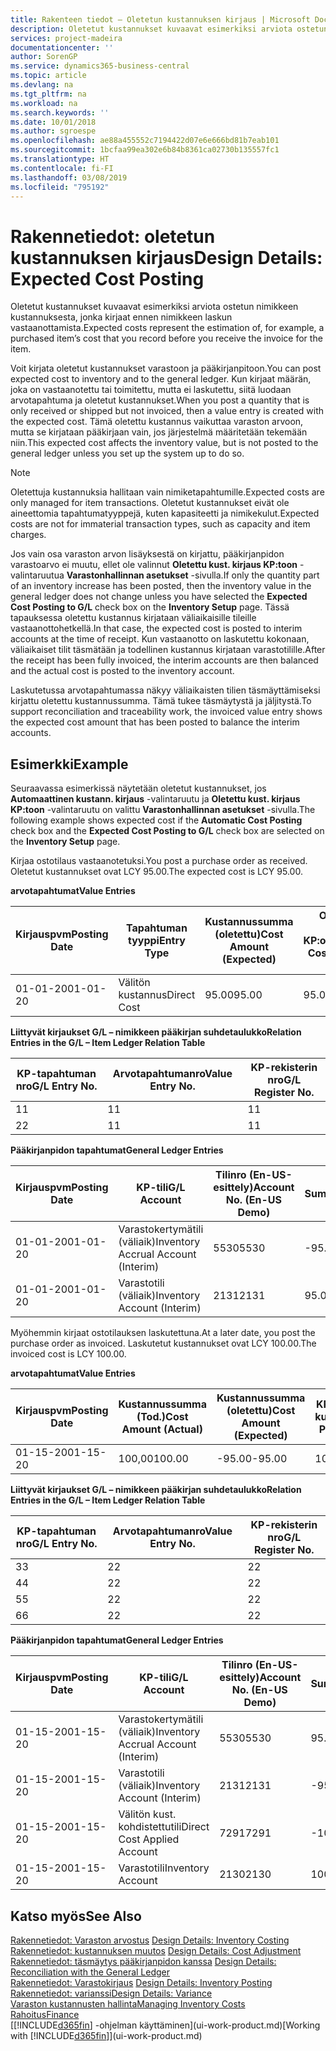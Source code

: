 ```yaml
---
title: Rakenteen tiedot – Oletetun kustannuksen kirjaus | Microsoft Docs
description: Oletetut kustannukset kuvaavat esimerkiksi arviota ostetun nimikkeen kustannuksesta, jonka kirjaat ennen nimikkeen laskun vastaanottamista.
services: project-madeira
documentationcenter: ''
author: SorenGP
ms.service: dynamics365-business-central
ms.topic: article
ms.devlang: na
ms.tgt_pltfrm: na
ms.workload: na
ms.search.keywords: ''
ms.date: 10/01/2018
ms.author: sgroespe
ms.openlocfilehash: ae88a455552c7194422d07e6e666bd81b7eab101
ms.sourcegitcommit: 1bcfaa99ea302e6b84b8361ca02730b135557fc1
ms.translationtype: HT
ms.contentlocale: fi-FI
ms.lasthandoff: 03/08/2019
ms.locfileid: "795192"
---
```

# <a name="design-details-expected-cost-posting"></a><span data-ttu-id="7b40a-103">Rakennetiedot: oletetun kustannuksen kirjaus</span><span class="sxs-lookup"><span data-stu-id="7b40a-103">Design Details: Expected Cost Posting</span></span>
<span data-ttu-id="7b40a-104">Oletetut kustannukset kuvaavat esimerkiksi arviota ostetun nimikkeen kustannuksesta, jonka kirjaat ennen nimikkeen laskun vastaanottamista.</span><span class="sxs-lookup"><span data-stu-id="7b40a-104">Expected costs represent the estimation of, for example, a purchased item’s cost that you record before you receive the invoice for the item.</span></span>  

 <span data-ttu-id="7b40a-105">Voit kirjata oletetut kustannukset varastoon ja pääkirjanpitoon.</span><span class="sxs-lookup"><span data-stu-id="7b40a-105">You can post expected cost to inventory and to the general ledger.</span></span> <span data-ttu-id="7b40a-106">Kun kirjaat määrän, joka on vastaanotettu tai toimitettu, mutta ei laskutettu, siitä luodaan arvotapahtuma ja oletetut kustannukset.</span><span class="sxs-lookup"><span data-stu-id="7b40a-106">When you post a quantity that is only received or shipped but not invoiced, then a value entry is created with the expected cost.</span></span> <span data-ttu-id="7b40a-107">Tämä oletettu kustannus vaikuttaa varaston arvoon, mutta se kirjataan pääkirjaan vain, jos järjestelmä määritetään tekemään niin.</span><span class="sxs-lookup"><span data-stu-id="7b40a-107">This expected cost affects the inventory value, but is not posted to the general ledger unless you set up the system up to do so.</span></span>  

> [!NOTE]  
>  <span data-ttu-id="7b40a-108">Oletettuja kustannuksia hallitaan vain nimiketapahtumille.</span><span class="sxs-lookup"><span data-stu-id="7b40a-108">Expected costs are only managed for item transactions.</span></span> <span data-ttu-id="7b40a-109">Oletetut kustannukset eivät ole aineettomia tapahtumatyyppejä, kuten kapasiteetti ja nimikekulut.</span><span class="sxs-lookup"><span data-stu-id="7b40a-109">Expected costs are not for immaterial transaction types, such as capacity and item charges.</span></span>  

 <span data-ttu-id="7b40a-110">Jos vain osa varaston arvon lisäyksestä on kirjattu, pääkirjanpidon varastoarvo ei muutu, ellet ole valinnut **Oletettu kust. kirjaus KP:toon** -valintaruutua **Varastonhallinnan asetukset** -sivulla.</span><span class="sxs-lookup"><span data-stu-id="7b40a-110">If only the quantity part of an inventory increase has been posted, then the inventory value in the general ledger does not change unless you have selected the **Expected Cost Posting to G/L** check box on the **Inventory Setup** page.</span></span> <span data-ttu-id="7b40a-111">Tässä tapauksessa oletettu kustannus kirjataan väliaikaisille tileille vastaanottohetkellä.</span><span class="sxs-lookup"><span data-stu-id="7b40a-111">In that case, the expected cost is posted to interim accounts at the time of receipt.</span></span> <span data-ttu-id="7b40a-112">Kun vastaanotto on laskutettu kokonaan, väliaikaiset tilit täsmätään ja todellinen kustannus kirjataan varastotilille.</span><span class="sxs-lookup"><span data-stu-id="7b40a-112">After the receipt has been fully invoiced, the interim accounts are then balanced and the actual cost is posted to the inventory account.</span></span>  

 <span data-ttu-id="7b40a-113">Laskutetussa arvotapahtumassa näkyy väliaikaisten tilien täsmäyttämiseksi kirjattu oletettu kustannussumma. Tämä tukee täsmäytystä ja jäljitystä.</span><span class="sxs-lookup"><span data-stu-id="7b40a-113">To support reconciliation and traceability work, the invoiced value entry shows the expected cost amount that has been posted to balance the interim accounts.</span></span>  

## <a name="example"></a><span data-ttu-id="7b40a-114">Esimerkki</span><span class="sxs-lookup"><span data-stu-id="7b40a-114">Example</span></span>  
 <span data-ttu-id="7b40a-115">Seuraavassa esimerkissä näytetään oletetut kustannukset, jos **Automaattinen kustann. kirjaus** -valintaruutu ja **Oletettu kust. kirjaus KP:toon** -valintaruutu on valittu **Varastonhallinnan asetukset** -sivulla.</span><span class="sxs-lookup"><span data-stu-id="7b40a-115">The following example shows expected cost if the **Automatic Cost Posting** check box and the **Expected Cost Posting to G/L** check box are selected on the **Inventory Setup** page.</span></span>  

 <span data-ttu-id="7b40a-116">Kirjaa ostotilaus vastaanotetuksi.</span><span class="sxs-lookup"><span data-stu-id="7b40a-116">You post a purchase order as received.</span></span> <span data-ttu-id="7b40a-117">Oletetut kustannukset ovat LCY 95.00.</span><span class="sxs-lookup"><span data-stu-id="7b40a-117">The expected cost is LCY 95.00.</span></span>  

 <span data-ttu-id="7b40a-118">**arvotapahtumat**</span><span class="sxs-lookup"><span data-stu-id="7b40a-118">**Value Entries**</span></span>  

|<span data-ttu-id="7b40a-119">Kirjauspvm</span><span class="sxs-lookup"><span data-stu-id="7b40a-119">Posting Date</span></span>|<span data-ttu-id="7b40a-120">Tapahtuman tyyppi</span><span class="sxs-lookup"><span data-stu-id="7b40a-120">Entry Type</span></span>|<span data-ttu-id="7b40a-121">Kustannussumma (oletettu)</span><span class="sxs-lookup"><span data-stu-id="7b40a-121">Cost Amount (Expected)</span></span>|<span data-ttu-id="7b40a-122">Olet. kust. kirjattu KP:oon</span><span class="sxs-lookup"><span data-stu-id="7b40a-122">Expected Cost Posted to G/L</span></span>|<span data-ttu-id="7b40a-123">Oletettu kustannus</span><span class="sxs-lookup"><span data-stu-id="7b40a-123">Expected Cost</span></span>|<span data-ttu-id="7b40a-124">Nimiketapahtuman nro</span><span class="sxs-lookup"><span data-stu-id="7b40a-124">Item Ledger Entry No.</span></span>|<span data-ttu-id="7b40a-125">Tapahtumanro</span><span class="sxs-lookup"><span data-stu-id="7b40a-125">Entry No.</span></span>|  
|------------------|----------------|------------------------------|----------------------------------|-------------------|---------------------------|---------------|  
|<span data-ttu-id="7b40a-126">01-01-20</span><span class="sxs-lookup"><span data-stu-id="7b40a-126">01-01-20</span></span>|<span data-ttu-id="7b40a-127">Välitön kustannus</span><span class="sxs-lookup"><span data-stu-id="7b40a-127">Direct Cost</span></span>|<span data-ttu-id="7b40a-128">95.00</span><span class="sxs-lookup"><span data-stu-id="7b40a-128">95.00</span></span>|<span data-ttu-id="7b40a-129">95.00</span><span class="sxs-lookup"><span data-stu-id="7b40a-129">95.00</span></span>|<span data-ttu-id="7b40a-130">Kyllä</span><span class="sxs-lookup"><span data-stu-id="7b40a-130">Yes</span></span>|<span data-ttu-id="7b40a-131">1</span><span class="sxs-lookup"><span data-stu-id="7b40a-131">1</span></span>|<span data-ttu-id="7b40a-132">1</span><span class="sxs-lookup"><span data-stu-id="7b40a-132">1</span></span>|  

 <span data-ttu-id="7b40a-133">**Liittyvät kirjaukset G/L – nimikkeen pääkirjan suhdetaulukko**</span><span class="sxs-lookup"><span data-stu-id="7b40a-133">**Relation Entries in the G/L – Item Ledger Relation Table**</span></span>  

|<span data-ttu-id="7b40a-134">KP-tapahtuman nro</span><span class="sxs-lookup"><span data-stu-id="7b40a-134">G/L Entry No.</span></span>|<span data-ttu-id="7b40a-135">Arvotapahtumanro</span><span class="sxs-lookup"><span data-stu-id="7b40a-135">Value Entry No.</span></span>|<span data-ttu-id="7b40a-136">KP-rekisterin nro</span><span class="sxs-lookup"><span data-stu-id="7b40a-136">G/L Register No.</span></span>|  
|--------------------|---------------------|-----------------------|  
|<span data-ttu-id="7b40a-137">1</span><span class="sxs-lookup"><span data-stu-id="7b40a-137">1</span></span>|<span data-ttu-id="7b40a-138">1</span><span class="sxs-lookup"><span data-stu-id="7b40a-138">1</span></span>|<span data-ttu-id="7b40a-139">1</span><span class="sxs-lookup"><span data-stu-id="7b40a-139">1</span></span>|  
|<span data-ttu-id="7b40a-140">2</span><span class="sxs-lookup"><span data-stu-id="7b40a-140">2</span></span>|<span data-ttu-id="7b40a-141">1</span><span class="sxs-lookup"><span data-stu-id="7b40a-141">1</span></span>|<span data-ttu-id="7b40a-142">1</span><span class="sxs-lookup"><span data-stu-id="7b40a-142">1</span></span>|  

 <span data-ttu-id="7b40a-143">**Pääkirjanpidon tapahtumat**</span><span class="sxs-lookup"><span data-stu-id="7b40a-143">**General Ledger Entries**</span></span>  

|<span data-ttu-id="7b40a-144">Kirjauspvm</span><span class="sxs-lookup"><span data-stu-id="7b40a-144">Posting Date</span></span>|<span data-ttu-id="7b40a-145">KP-tili</span><span class="sxs-lookup"><span data-stu-id="7b40a-145">G/L Account</span></span>|<span data-ttu-id="7b40a-146">Tilinro (En-US-esittely)</span><span class="sxs-lookup"><span data-stu-id="7b40a-146">Account No. (En-US Demo)</span></span>|<span data-ttu-id="7b40a-147">Summa</span><span class="sxs-lookup"><span data-stu-id="7b40a-147">Amount</span></span>|<span data-ttu-id="7b40a-148">Tapahtumanro</span><span class="sxs-lookup"><span data-stu-id="7b40a-148">Entry No.</span></span>|  
|------------------|------------------|---------------------------------|------------|---------------|  
|<span data-ttu-id="7b40a-149">01-01-20</span><span class="sxs-lookup"><span data-stu-id="7b40a-149">01-01-20</span></span>|<span data-ttu-id="7b40a-150">Varastokertymätili (väliaik)</span><span class="sxs-lookup"><span data-stu-id="7b40a-150">Inventory Accrual Account (Interim)</span></span>|<span data-ttu-id="7b40a-151">5530</span><span class="sxs-lookup"><span data-stu-id="7b40a-151">5530</span></span>|<span data-ttu-id="7b40a-152">-95.00</span><span class="sxs-lookup"><span data-stu-id="7b40a-152">-95.00</span></span>|<span data-ttu-id="7b40a-153">2</span><span class="sxs-lookup"><span data-stu-id="7b40a-153">2</span></span>|  
|<span data-ttu-id="7b40a-154">01-01-20</span><span class="sxs-lookup"><span data-stu-id="7b40a-154">01-01-20</span></span>|<span data-ttu-id="7b40a-155">Varastotili (väliaik)</span><span class="sxs-lookup"><span data-stu-id="7b40a-155">Inventory Account (Interim)</span></span>|<span data-ttu-id="7b40a-156">2131</span><span class="sxs-lookup"><span data-stu-id="7b40a-156">2131</span></span>|<span data-ttu-id="7b40a-157">95.00</span><span class="sxs-lookup"><span data-stu-id="7b40a-157">95.00</span></span>|<span data-ttu-id="7b40a-158">1</span><span class="sxs-lookup"><span data-stu-id="7b40a-158">1</span></span>|  

 <span data-ttu-id="7b40a-159">Myöhemmin kirjaat ostotilauksen laskutettuna.</span><span class="sxs-lookup"><span data-stu-id="7b40a-159">At a later date, you post the purchase order as invoiced.</span></span> <span data-ttu-id="7b40a-160">Laskutetut kustannukset ovat LCY 100.00.</span><span class="sxs-lookup"><span data-stu-id="7b40a-160">The invoiced cost is LCY 100.00.</span></span>  

 <span data-ttu-id="7b40a-161">**arvotapahtumat**</span><span class="sxs-lookup"><span data-stu-id="7b40a-161">**Value Entries**</span></span>  

|<span data-ttu-id="7b40a-162">Kirjauspvm</span><span class="sxs-lookup"><span data-stu-id="7b40a-162">Posting Date</span></span>|<span data-ttu-id="7b40a-163">Kustannussumma (Tod.)</span><span class="sxs-lookup"><span data-stu-id="7b40a-163">Cost Amount (Actual)</span></span>|<span data-ttu-id="7b40a-164">Kustannussumma (oletettu)</span><span class="sxs-lookup"><span data-stu-id="7b40a-164">Cost Amount (Expected)</span></span>|<span data-ttu-id="7b40a-165">KP:oon kirjattu kustannus</span><span class="sxs-lookup"><span data-stu-id="7b40a-165">Cost Posted to G/L</span></span>|<span data-ttu-id="7b40a-166">Oletettu kustannus</span><span class="sxs-lookup"><span data-stu-id="7b40a-166">Expected Cost</span></span>|<span data-ttu-id="7b40a-167">Nimiketapahtuman nro</span><span class="sxs-lookup"><span data-stu-id="7b40a-167">Item Ledger Entry No.</span></span>|<span data-ttu-id="7b40a-168">Tapahtumanro</span><span class="sxs-lookup"><span data-stu-id="7b40a-168">Entry No.</span></span>|  
|------------------|----------------------------|------------------------------|-------------------------|-------------------|---------------------------|---------------|  
|<span data-ttu-id="7b40a-169">01-15-20</span><span class="sxs-lookup"><span data-stu-id="7b40a-169">01-15-20</span></span>|<span data-ttu-id="7b40a-170">100,00</span><span class="sxs-lookup"><span data-stu-id="7b40a-170">100.00</span></span>|<span data-ttu-id="7b40a-171">-95.00</span><span class="sxs-lookup"><span data-stu-id="7b40a-171">-95.00</span></span>|<span data-ttu-id="7b40a-172">100,00</span><span class="sxs-lookup"><span data-stu-id="7b40a-172">100.00</span></span>|<span data-ttu-id="7b40a-173">Ei</span><span class="sxs-lookup"><span data-stu-id="7b40a-173">No</span></span>|<span data-ttu-id="7b40a-174">1</span><span class="sxs-lookup"><span data-stu-id="7b40a-174">1</span></span>|<span data-ttu-id="7b40a-175">2</span><span class="sxs-lookup"><span data-stu-id="7b40a-175">2</span></span>|  

 <span data-ttu-id="7b40a-176">**Liittyvät kirjaukset G/L – nimikkeen pääkirjan suhdetaulukko**</span><span class="sxs-lookup"><span data-stu-id="7b40a-176">**Relation Entries in the G/L – Item Ledger Relation Table**</span></span>  

|<span data-ttu-id="7b40a-177">KP-tapahtuman nro</span><span class="sxs-lookup"><span data-stu-id="7b40a-177">G/L Entry No.</span></span>|<span data-ttu-id="7b40a-178">Arvotapahtumanro</span><span class="sxs-lookup"><span data-stu-id="7b40a-178">Value Entry No.</span></span>|<span data-ttu-id="7b40a-179">KP-rekisterin nro</span><span class="sxs-lookup"><span data-stu-id="7b40a-179">G/L Register No.</span></span>|  
|--------------------|---------------------|-----------------------|  
|<span data-ttu-id="7b40a-180">3</span><span class="sxs-lookup"><span data-stu-id="7b40a-180">3</span></span>|<span data-ttu-id="7b40a-181">2</span><span class="sxs-lookup"><span data-stu-id="7b40a-181">2</span></span>|<span data-ttu-id="7b40a-182">2</span><span class="sxs-lookup"><span data-stu-id="7b40a-182">2</span></span>|  
|<span data-ttu-id="7b40a-183">4</span><span class="sxs-lookup"><span data-stu-id="7b40a-183">4</span></span>|<span data-ttu-id="7b40a-184">2</span><span class="sxs-lookup"><span data-stu-id="7b40a-184">2</span></span>|<span data-ttu-id="7b40a-185">2</span><span class="sxs-lookup"><span data-stu-id="7b40a-185">2</span></span>|  
|<span data-ttu-id="7b40a-186">5</span><span class="sxs-lookup"><span data-stu-id="7b40a-186">5</span></span>|<span data-ttu-id="7b40a-187">2</span><span class="sxs-lookup"><span data-stu-id="7b40a-187">2</span></span>|<span data-ttu-id="7b40a-188">2</span><span class="sxs-lookup"><span data-stu-id="7b40a-188">2</span></span>|  
|<span data-ttu-id="7b40a-189">6</span><span class="sxs-lookup"><span data-stu-id="7b40a-189">6</span></span>|<span data-ttu-id="7b40a-190">2</span><span class="sxs-lookup"><span data-stu-id="7b40a-190">2</span></span>|<span data-ttu-id="7b40a-191">2</span><span class="sxs-lookup"><span data-stu-id="7b40a-191">2</span></span>|  

 <span data-ttu-id="7b40a-192">**Pääkirjanpidon tapahtumat**</span><span class="sxs-lookup"><span data-stu-id="7b40a-192">**General Ledger Entries**</span></span>  

|<span data-ttu-id="7b40a-193">Kirjauspvm</span><span class="sxs-lookup"><span data-stu-id="7b40a-193">Posting Date</span></span>|<span data-ttu-id="7b40a-194">KP-tili</span><span class="sxs-lookup"><span data-stu-id="7b40a-194">G/L Account</span></span>|<span data-ttu-id="7b40a-195">Tilinro (En-US-esittely)</span><span class="sxs-lookup"><span data-stu-id="7b40a-195">Account No. (En-US Demo)</span></span>|<span data-ttu-id="7b40a-196">Summa</span><span class="sxs-lookup"><span data-stu-id="7b40a-196">Amount</span></span>|<span data-ttu-id="7b40a-197">Tapahtumanro</span><span class="sxs-lookup"><span data-stu-id="7b40a-197">Entry No.</span></span>|  
|------------------|------------------|---------------------------------|------------|---------------|  
|<span data-ttu-id="7b40a-198">01-15-20</span><span class="sxs-lookup"><span data-stu-id="7b40a-198">01-15-20</span></span>|<span data-ttu-id="7b40a-199">Varastokertymätili (väliaik)</span><span class="sxs-lookup"><span data-stu-id="7b40a-199">Inventory Accrual Account (Interim)</span></span>|<span data-ttu-id="7b40a-200">5530</span><span class="sxs-lookup"><span data-stu-id="7b40a-200">5530</span></span>|<span data-ttu-id="7b40a-201">95.00</span><span class="sxs-lookup"><span data-stu-id="7b40a-201">95.00</span></span>|<span data-ttu-id="7b40a-202">4</span><span class="sxs-lookup"><span data-stu-id="7b40a-202">4</span></span>|  
|<span data-ttu-id="7b40a-203">01-15-20</span><span class="sxs-lookup"><span data-stu-id="7b40a-203">01-15-20</span></span>|<span data-ttu-id="7b40a-204">Varastotili (väliaik)</span><span class="sxs-lookup"><span data-stu-id="7b40a-204">Inventory Account (Interim)</span></span>|<span data-ttu-id="7b40a-205">2131</span><span class="sxs-lookup"><span data-stu-id="7b40a-205">2131</span></span>|<span data-ttu-id="7b40a-206">-95.00</span><span class="sxs-lookup"><span data-stu-id="7b40a-206">-95.00</span></span>|<span data-ttu-id="7b40a-207">3</span><span class="sxs-lookup"><span data-stu-id="7b40a-207">3</span></span>|  
|<span data-ttu-id="7b40a-208">01-15-20</span><span class="sxs-lookup"><span data-stu-id="7b40a-208">01-15-20</span></span>|<span data-ttu-id="7b40a-209">Välitön kust. kohdistettutili</span><span class="sxs-lookup"><span data-stu-id="7b40a-209">Direct Cost Applied Account</span></span>|<span data-ttu-id="7b40a-210">7291</span><span class="sxs-lookup"><span data-stu-id="7b40a-210">7291</span></span>|<span data-ttu-id="7b40a-211">-100</span><span class="sxs-lookup"><span data-stu-id="7b40a-211">-100</span></span>|<span data-ttu-id="7b40a-212">6</span><span class="sxs-lookup"><span data-stu-id="7b40a-212">6</span></span>|  
|<span data-ttu-id="7b40a-213">01-15-20</span><span class="sxs-lookup"><span data-stu-id="7b40a-213">01-15-20</span></span>|<span data-ttu-id="7b40a-214">Varastotili</span><span class="sxs-lookup"><span data-stu-id="7b40a-214">Inventory Account</span></span>|<span data-ttu-id="7b40a-215">2130</span><span class="sxs-lookup"><span data-stu-id="7b40a-215">2130</span></span>|<span data-ttu-id="7b40a-216">100</span><span class="sxs-lookup"><span data-stu-id="7b40a-216">100</span></span>|<span data-ttu-id="7b40a-217">5</span><span class="sxs-lookup"><span data-stu-id="7b40a-217">5</span></span>|  

## <a name="see-also"></a><span data-ttu-id="7b40a-218">Katso myös</span><span class="sxs-lookup"><span data-stu-id="7b40a-218">See Also</span></span>
 <span data-ttu-id="7b40a-219">[Rakennetiedot: Varaston arvostus](design-details-inventory-costing.md) </span><span class="sxs-lookup"><span data-stu-id="7b40a-219">[Design Details: Inventory Costing](design-details-inventory-costing.md) </span></span>  
 <span data-ttu-id="7b40a-220">[Rakennetiedot: kustannuksen muutos](design-details-cost-adjustment.md) </span><span class="sxs-lookup"><span data-stu-id="7b40a-220">[Design Details: Cost Adjustment](design-details-cost-adjustment.md) </span></span>  
 <span data-ttu-id="7b40a-221">[Rakennetiedot: täsmäytys pääkirjanpidon kanssa](design-details-reconciliation-with-the-general-ledger.md) </span><span class="sxs-lookup"><span data-stu-id="7b40a-221">[Design Details: Reconciliation with the General Ledger](design-details-reconciliation-with-the-general-ledger.md) </span></span>  
 <span data-ttu-id="7b40a-222">[Rakennetiedot: Varastokirjaus](design-details-inventory-posting.md) </span><span class="sxs-lookup"><span data-stu-id="7b40a-222">[Design Details: Inventory Posting](design-details-inventory-posting.md) </span></span>  
 [<span data-ttu-id="7b40a-223">Rakennetiedot: varianssi</span><span class="sxs-lookup"><span data-stu-id="7b40a-223">Design Details: Variance</span></span>](design-details-variance.md)  
 [<span data-ttu-id="7b40a-224">Varaston kustannusten hallinta</span><span class="sxs-lookup"><span data-stu-id="7b40a-224">Managing Inventory Costs</span></span>](finance-manage-inventory-costs.md)  
 [<span data-ttu-id="7b40a-225">Rahoitus</span><span class="sxs-lookup"><span data-stu-id="7b40a-225">Finance</span></span>](finance.md)  
 <span data-ttu-id="7b40a-226">[[!INCLUDE[d365fin](includes/d365fin_md.md)] -ohjelman käyttäminen](ui-work-product.md)</span><span class="sxs-lookup"><span data-stu-id="7b40a-226">[Working with [!INCLUDE[d365fin](includes/d365fin_md.md)]](ui-work-product.md)</span></span>
